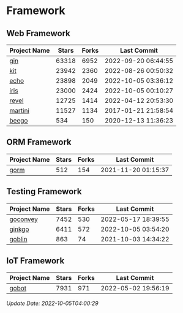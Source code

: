# Framework

## Web Framework
| Project Name | Stars | Forks | Last Commit |
| ------------ | ----- | ----- | ----------- |
| [gin](https://github.com/gin-gonic/gin) | 63318 | 6952 | 2022-09-20 06:44:55 |
| [kit](https://github.com/go-kit/kit) | 23942 | 2360 | 2022-08-26 00:50:32 |
| [echo](https://github.com/labstack/echo) | 23898 | 2049 | 2022-10-05 03:36:12 |
| [iris](https://github.com/kataras/iris) | 23000 | 2424 | 2022-10-05 00:10:27 |
| [revel](https://github.com/revel/revel) | 12725 | 1414 | 2022-04-12 20:53:30 |
| [martini](https://github.com/go-martini/martini) | 11527 | 1134 | 2017-01-21 21:58:54 |
| [beego](https://github.com/astaxie/beego) | 534 | 150 | 2020-12-13 11:36:23 |

## ORM Framework
| Project Name | Stars | Forks | Last Commit |
| ------------ | ----- | ----- | ----------- |
| [gorm](https://github.com/jinzhu/gorm) | 512 | 154 | 2021-11-20 01:15:37 |

## Testing Framework
| Project Name | Stars | Forks | Last Commit |
| ------------ | ----- | ----- | ----------- |
| [goconvey](https://github.com/smartystreets/goconvey) | 7452 | 530 | 2022-05-17 18:39:55 |
| [ginkgo](https://github.com/onsi/ginkgo) | 6411 | 572 | 2022-10-05 03:54:20 |
| [goblin](https://github.com/franela/goblin) | 863 | 74 | 2021-10-03 14:34:22 |

## IoT Framework
| Project Name | Stars | Forks | Last Commit |
| ------------ | ----- | ----- | ----------- |
| [gobot](https://github.com/hybridgroup/gobot) | 7931 | 971 | 2022-05-02 19:56:19 |

*Update Date: 2022-10-05T04:00:29*